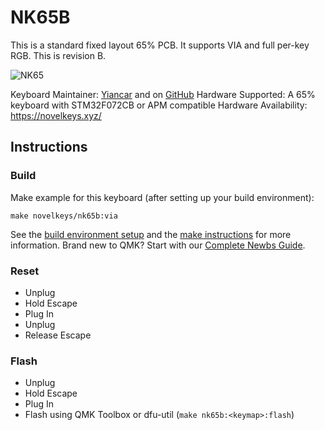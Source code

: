 # NK65B

This is a standard fixed layout 65% PCB. It supports VIA and full per-key RGB. This is revision B.

![NK65](https://i.imgur.com/EXNbVpL.jpg)

Keyboard Maintainer: [Yiancar](http://yiancar-designs.com/) and on [GitHub](https://github.com/yiancar)
Hardware Supported: A 65% keyboard with STM32F072CB or APM compatible
Hardware Availability: https://novelkeys.xyz/

## Instructions

### Build

Make example for this keyboard (after setting up your build environment):

    make novelkeys/nk65b:via

See the [build environment setup](https://docs.qmk.fm/#/getting_started_build_tools) and the [make instructions](https://docs.qmk.fm/#/getting_started_make_guide) for more information. Brand new to QMK? Start with our [Complete Newbs Guide](https://docs.qmk.fm/#/newbs).

### Reset

- Unplug
- Hold Escape
- Plug In
- Unplug
- Release Escape

### Flash

- Unplug
- Hold Escape
- Plug In
- Flash using QMK Toolbox or dfu-util (`make nk65b:<keymap>:flash`)
